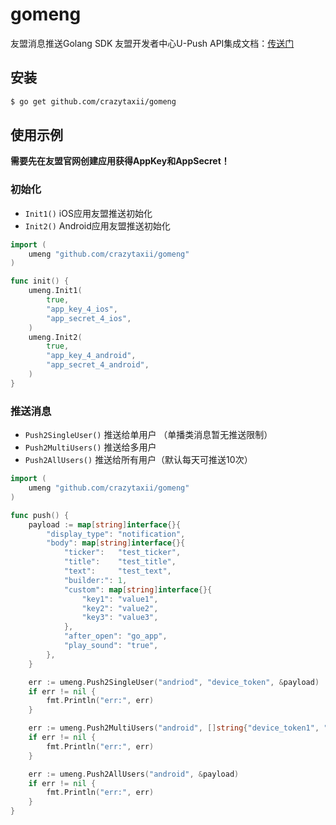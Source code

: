 # gomeng
友盟消息推送Golang SDK
友盟开发者中心U-Push API集成文档：[传送门](https://developer.umeng.com/docs/66632/detail/68343)

## 安装
```Bash
$ go get github.com/crazytaxii/gomeng
```

## 使用示例

**需要先在友盟官网创建应用获得AppKey和AppSecret！**

### 初始化
+ `Init1()` iOS应用友盟推送初始化
+ `Init2()` Android应用友盟推送初始化

```Go
import (
    umeng "github.com/crazytaxii/gomeng"
)

func init() {
    umeng.Init1(
        true,
        "app_key_4_ios",
        "app_secret_4_ios",
    )
    umeng.Init2(
        true,
        "app_key_4_android",
        "app_secret_4_android",
    )
}

```

### 推送消息
+ `Push2SingleUser()` 推送给单用户 （单播类消息暂无推送限制）
+ `Push2MultiUsers()` 推送给多用户
+ `Push2AllUsers()` 推送给所有用户（默认每天可推送10次）

```Go
import (
    umeng "github.com/crazytaxii/gomeng"
)

func push() {
    payload := map[string]interface{}{
        "display_type": "notification",
        "body": map[string]interface{}{
            "ticker":   "test_ticker",
            "title":    "test_title",
            "text":     "test_text",
            "builder:": 1,
            "custom": map[string]interface{}{
                "key1": "value1",
                "key2": "value2",
                "key3": "value3",
            },
            "after_open": "go_app",
            "play_sound": "true",
        },
    }

    err := umeng.Push2SingleUser("andriod", "device_token", &payload)
    if err != nil {
        fmt.Println("err:", err)
    }

    err := umeng.Push2MultiUsers("android", []string{"device_token1", "device_token2", "device_token3"}, &payload)
    if err != nil {
        fmt.Println("err:", err)
    }

    err := umeng.Push2AllUsers("android", &payload)
    if err != nil {
        fmt.Println("err:", err)
    }
}

```
